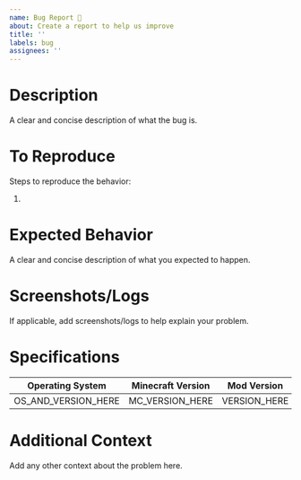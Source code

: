 ```yaml
---
name: Bug Report 🐞
about: Create a report to help us improve
title: ''
labels: bug
assignees: ''
---
```


# Description
A clear and concise description of what the bug is.

# To Reproduce
Steps to reproduce the behavior:

1. 

# Expected Behavior
A clear and concise description of what you expected to happen.

# Screenshots/Logs
If applicable, add screenshots/logs to help explain your problem.

# Specifications
Operating System | Minecraft Version | Mod Version
---------------- | ----------------- | -----------
OS_AND_VERSION_HERE | MC_VERSION_HERE | VERSION_HERE

# Additional Context
Add any other context about the problem here.
